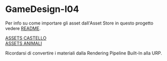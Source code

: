 # GameDesign-I04

Per info su come importare gli asset dall'Asset Store in questo progetto vedere [README](/Shadowbound/Assets/ExternalAssets/README.md).

[ASSETS CASTELLO](https://assetstore.unity.com/packages/3d/environments/dungeons/ultimate-low-poly-dungeon-143535)<br>
[ASSETS ANIMALI](https://assetstore.unity.com/packages/3d/characters/animals/animals-free-animated-low-poly-3d-models-260727)

Ricordarsi di convertire i materiali dalla Rendering Pipeline Built-In alla URP.